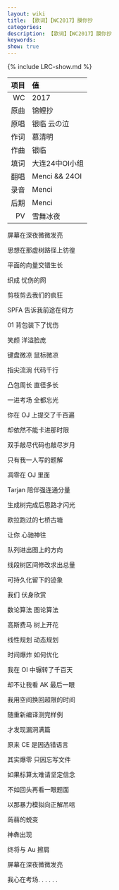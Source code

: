 ```yaml
---
layout: wiki
title: 【歌词】【WC2017】膜你抄
categories: 
description: 【歌词】【WC2017】膜你抄
keywords: 
show: true
---
```

{% include LRC-show.md %}

| 项目 | ~~值~~ |
| --: | :-- |
| WC | 2017 |
| 原曲 | 锦鲤抄 |
| 原唱 | 银临 云の泣 |
| 作词 | 慕清明 |
| 作曲 | 银临 |
| 填词 | 大连24中OI小组 |
| 翻唱 | Menci && 24OI |
| 录音 | Menci |
| 后期 | Menci |
| PV | 雪舞冰夜 |


屏幕在深夜微微发亮

思想在那虚树路径上彷徨

平面的向量交错生长

织成 忧伤的网

剪枝剪去我们的疯狂

SPFA 告诉我前途在何方

01 背包装下了忧伤

笑颜 洋溢脸庞

键盘微凉 鼠标微凉

指尖流淌 代码千行

凸包周长 直径多长

一进考场 全都忘光

你在 OJ 上提交了千百遍

却依然不能卡进那时限

双手敲尽代码也敲尽岁月

只有我一人写的题解

凋零在 OJ 里面

Tarjan 陪伴强连通分量

生成树完成后思路才闪光

欧拉跑过的七桥古塘

让你 心驰神往

队列进出图上的方向

线段树区间修改求出总量

可持久化留下的迹象

我们 伏身欣赏

数论算法 图论算法

高斯费马 树上开花

线性规划 动态规划

时间爆炸 如何优化

我在 OI 中辗转了千百天

却不让我看 AK 最后一眼

我用空间换回超限的时间

随重新编译测完样例

才发现漏洞满篇

原来 CE 是因选错语言

其实爆零 只因忘写文件

如果标算太难请坚定信念

不如回头再看一眼题面

以那暴力模拟向正解吊唁

蒟蒻的蜕变

神犇出现

终将与 Au 擦肩

屏幕在深夜微微发亮

我心在考场. . . . . .
